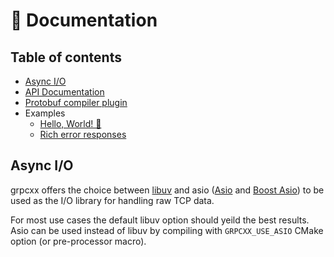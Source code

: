 # 📜 Documentation

## Table of contents

* [Async I/O](#async-io)
* [API Documentation](api.md)
* [Protobuf compiler plugin](protoc-gen-grpcxx.md)
* Examples
  * [Hello, World! 👋](https://github.com/uatuko/grpcxx/tree/main/examples/helloworld)
  * [Rich error responses](https://github.com/uatuko/grpcxx/tree/main/examples/errors)


## Async I/O

grpcxx offers the choice between [libuv](https://libuv.org) and asio ([Asio](https://github.com/chriskohlhoff/asio)
and [Boost Asio](https://github.com/boostorg/asio)) to be used as the I/O library for handling raw TCP data.

For most use cases the default libuv option should yeild the best results. Asio can be used instead of
libuv by compiling with `GRPCXX_USE_ASIO` CMake option (or pre-processor macro).
